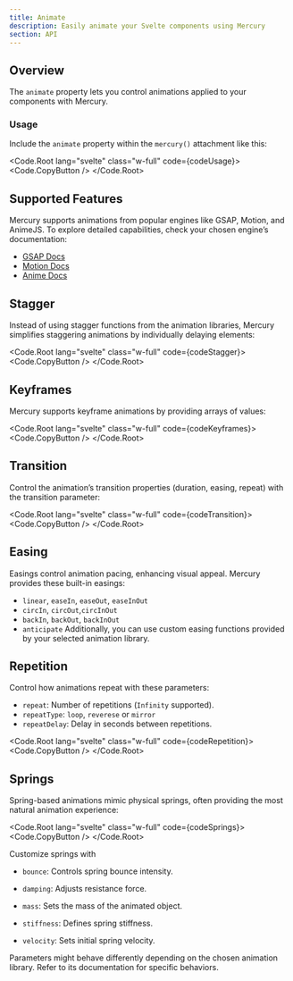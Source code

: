 ```yaml
---
title: Animate
description: Easily animate your Svelte components using Mercury
section: API
---
```


<script>
	import { Callout } from '@svecodocs/kit'
	import * as Code from "$lib/components/ui/code";
let codeUsage = 	`<div
  {@attach mercury({
    animate: { scale: 2, x: 50 }
  })}
/>`
let codeStagger = 	`{#each { length: 3 }, i}
	<div
		{@attach mercury({
			animate: { opacity: 1, y: [64, 0] },
			transition: { delay: i * 0.05 } //use the index to target the element delayed.
		})}
	/>
{/each}`
let codeKeyframes = 	`<div
	{@attach mercury({
		animate: { y: [64, 0] } // will be animated to y: 64 and then to y:0
	})}
/>`
let codeTransition = `
  <div
	{@attach mercury({
		animate: { scale: 1.5 },
		transition: { ease: 'circInOut', duration: 1, delay: 0.3 }
	})}
  />
  `
let codeRepetition = `
  <div
	{@attach mercury({
		animate: {
			backgroundColor: ['#ff0088', '#0d63f8']
		},
		transition: {
			duration: 2,
			repeat: Infinity,
			repeatType: 'reverse',
			easing: 'linear'
		}
	})}
  >
  `
let codeSprings = `
  <div
	class="box h-16 w-16 rounded-md border border-slate-500 bg-blue-200"
	{@attach mercury({
		animate: { rotate: 90 },
		transition: { type: 'spring', repeat: Infinity, repeatDelay: 0.2 }
	})}
  />
  `
</script>

## Overview

The `animate` property lets you control animations applied to your components with Mercury.

### Usage

Include the `animate` property within the `mercury()` attachment like this:

<Code.Root lang="svelte" class="w-full" code={codeUsage}>
<Code.CopyButton />
</Code.Root>

## Supported Features

Mercury supports animations from popular engines like GSAP, Motion, and AnimeJS. To explore detailed capabilities, check your chosen engine’s documentation:

- [GSAP Docs](<https://gsap.com/docs/v3/GSAP/gsap.to()/>)
- [Motion Docs](https://motion.dev/docs/animate)
- [Anime Docs](https://animejs.com/documentation/animation/)

## Stagger

Instead of using stagger functions from the animation libraries, Mercury simplifies staggering animations by individually delaying elements:

<Code.Root lang="svelte" class="w-full" code={codeStagger}>
<Code.CopyButton />
</Code.Root>

## Keyframes

Mercury supports keyframe animations by providing arrays of values:

<Code.Root lang="svelte" class="w-full" code={codeKeyframes}>
<Code.CopyButton />
</Code.Root>

## Transition

Control the animation’s transition properties (duration, easing, repeat) with the transition parameter:

<Code.Root lang="svelte" class="w-full" code={codeTransition}>
<Code.CopyButton />
</Code.Root>

## Easing

Easings control animation pacing, enhancing visual appeal. Mercury provides these built-in easings:

- `linear`, `easeIn`, `easeOut`, `easeInOut`
- `circIn`, `circOut`,`circInOut`
- `backIn`, `backOut`, `backInOut`
- `anticipate`
  Additionally, you can use custom easing functions provided by your selected animation library.

## Repetition

Control how animations repeat with these parameters:

- `repeat`: Number of repetitions (`Infinity` supported).
- `repeatType`: `loop`, `reverese` or `mirror`
- `repeatDelay`: Delay in seconds between repetitions.

<Code.Root lang="svelte" class="w-full" code={codeRepetition}>
<Code.CopyButton />
</Code.Root>

## Springs

Spring-based animations mimic physical springs, often providing the most natural animation experience:

<Code.Root lang="svelte" class="w-full" code={codeSprings}>
<Code.CopyButton />
</Code.Root>

Customize springs with

- `bounce`: Controls spring bounce intensity.

- `damping`: Adjusts resistance force.

- `mass`: Sets the mass of the animated object.

- `stiffness`: Defines spring stiffness.

- `velocity`: Sets initial spring velocity.

<Callout type="note" title="Note">
    Parameters might behave differently depending on the chosen animation library. Refer to its documentation for specific behaviors.
</Callout>

